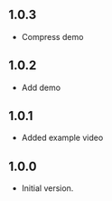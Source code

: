 ## 1.0.3
- Compress demo

## 1.0.2
- Add demo

## 1.0.1
- Added example video

## 1.0.0
- Initial version.
